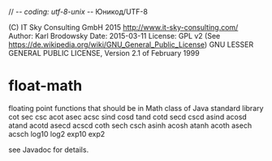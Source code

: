 // -*- coding: utf-8-unix -*- Юникод/UTF-8

(C) IT Sky Consulting GmbH 2015
http://www.it-sky-consulting.com/
Author: Karl Brodowsky
Date: 2015-03-11
License: GPL v2 (See https://de.wikipedia.org/wiki/GNU_General_Public_License)
GNU LESSER GENERAL PUBLIC LICENSE, Version 2.1 of February 1999

# float-math
floating point functions that should be in Math class of Java standard library
cot
sec
csc
acot
asec
acsc
sind
cosd
tand
cotd
secd
cscd
asind
acosd
atand
acotd
asecd
acscd
coth
sech
csch
asinh
acosh
atanh
acoth
asech
acsch
log10
log2
exp10
exp2

see Javadoc for details.

